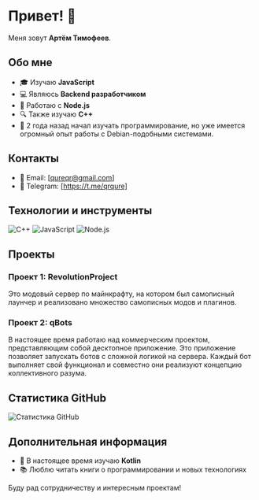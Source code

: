 # Привет! 👋

Меня зовут **Артём Тимофеев**.

## Обо мне

- 🎓 Изучаю **JavaScript**
- 💻 Являюсь **Backend разработчиком**
- 🚀 Работаю с **Node.js**
- 🔍 Также изучаю **C++**
- 🌱 2 года назад начал изучать программирование, но уже имеется огромный опыт работы с Debian-подобными системами.

## Контакты

- 📧 Email: [qureqr@gmail.com]
- 💼 Telegram: [https://t.me/qrqure]

## Технологии и инструменты

![C++](https://img.shields.io/badge/-C++-black?style=flat-square&logo=cplusplus)
![JavaScript](https://img.shields.io/badge/-JavaScript-black?style=flat-square&logo=javascript)
![Node.js](https://img.shields.io/badge/-Node.js-black?style=flat-square&logo=node.js)

## Проекты

### Проект 1: RevolutionProject
Это модовый сервер по майнкрафту, на котором был самописный лаунчер и реализовано множество самописных модов и плагинов.

### Проект 2: qBots
В настоящее время работаю над коммерческим проектом, представляющим собой десктопное приложение. Это приложение позволяет запускать ботов с сложной логикой на сервера. Каждый бот выполняет свой функционал и совместно они реализуют концепцию коллективного разума.

## Статистика GitHub

![Статистика GitHub](https://github-readme-stats.vercel.app/api?username=qureqr&show_icons=true&theme=radical)

## Дополнительная информация

- 🌱 В настоящее время изучаю **Kotlin**
- 📚 Люблю читать книги о программировании и новых технологиях

Буду рад сотрудничеству и интересным проектам!
